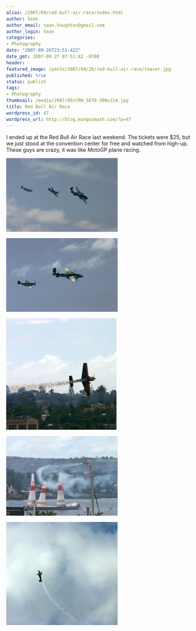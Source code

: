 ```yaml
---
alias: /2007/09/red-bull-air-race/index.html
author: Sean
author_email: sean.houghton@gmail.com
author_login: Sean
categories:
- Photography
date: "2007-09-26T23:51:42Z"
date_gmt: 2007-09-27 07:51:42 -0700
header:
featured_image: /posts/2007/09/26/red-bull-air-race/teaser.jpg
published: true
status: publish
tags:
- Photography
thumbnail: /media/2007/09/CRW_5670-300x214.jpg
title: Red Bull Air Race
wordpress_id: 47
wordpress_url: http://blog.mungosmash.com/?p=47
---
```

I ended up at the Red Bull Air Race last weekend.  The tickets were $25, but we just stood at the convention center for free and watched from high-up.  These guys are crazy, it was like MotoGP plane racing.

![](CRW_5759-300x198.jpg)

![](CRW_5755-300x198.jpg)

![](CRW_5675-297x300.jpg)

![](CRW_5670-300x214.jpg)

![](CRW_5652-300x277.jpg)


